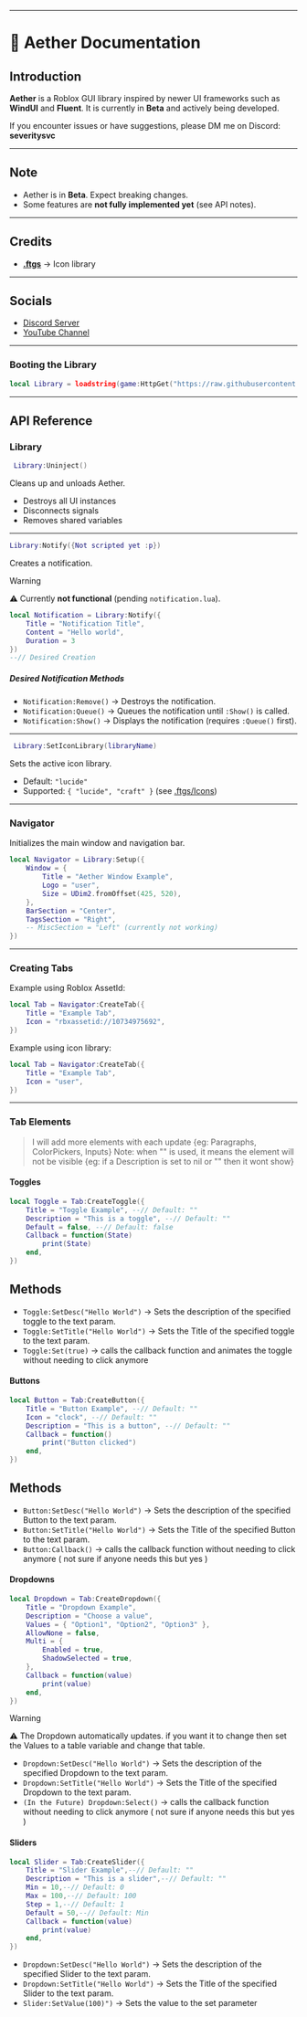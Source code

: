 
---

# 📖 Aether Documentation

## Introduction

**Aether** is a Roblox GUI library inspired by newer UI frameworks such as **WindUI** and **Fluent**.
It is currently in **Beta** and actively being developed.

If you encounter issues or have suggestions, please DM me on Discord: **severitysvc**

---

##  Note

* Aether is in **Beta**. Expect breaking changes.
* Some features are **not fully implemented yet** (see API notes).

---

##  Credits

* **[.ftgs](https://github.com/Footagesus)** → Icon library

---

##  Socials

* [Discord Server](https://discord.gg/cdGfgsaD5b)
* [YouTube Channel](https://www.youtube.com/@Severity-Svc)

---

### Booting the Library

```lua
local Library = loadstring(game:HttpGet("https://raw.githubusercontent.com/Severity-svc2/Aether/refs/heads/main/Library/src/Init.lua"))()
```

---

##  API Reference

### Library

```lua
 Library:Uninject()
```

Cleans up and unloads Aether.

* Destroys all UI instances
* Disconnects signals
* Removes shared variables

---

```lua
Library:Notify({Not scripted yet :p})
```

Creates a notification.
> [!WARNING]
> ⚠️ Currently **not functional** (pending `notification.lua`).

```lua
local Notification = Library:Notify({
    Title = "Notification Title",
    Content = "Hello world",
    Duration = 3
})
--// Desired Creation
```

##### Desired Notification Methods

* `Notification:Remove()` → Destroys the notification.
* `Notification:Queue()` → Queues the notification until `:Show()` is called.
* `Notification:Show()` → Displays the notification (requires `:Queue()` first).

---

```lua
 Library:SetIconLibrary(libraryName)
```

Sets the active icon library.

* Default: `"lucide"`
* Supported: `{ "lucide", "craft" }` (see [.ftgs/Icons](https://github.com/Footagesus/Icons))

---

### Navigator
Initializes the main window and navigation bar.

```lua
local Navigator = Library:Setup({
	Window = {
		Title = "Aether Window Example",
		Logo = "user",
		Size = UDim2.fromOffset(425, 520),
	},
	BarSection = "Center",
	TagsSection = "Right",
	-- MiscSection = "Left" (currently not working)
})
```

---

### Creating Tabs
Example using Roblox AssetId:

```lua
local Tab = Navigator:CreateTab({
	Title = "Example Tab",
	Icon = "rbxassetid://10734975692",
})
```

Example using icon library:

```lua
local Tab = Navigator:CreateTab({
	Title = "Example Tab",
	Icon = "user",
})
```

---

### Tab Elements
> I will add more elements with each update {eg: Paragraphs, ColorPickers, Inputs}
> Note: when "" is used, it means the element will not be visible {eg: if a Description is set to nil or "" then it wont show}


#### Toggles

```lua
local Toggle = Tab:CreateToggle({
	Title = "Toggle Example", --// Default: ""
	Description = "This is a toggle", --// Default: ""
	Default = false, --// Default: false
	Callback = function(State)
		print(State)
	end,
})
```

## Methods

* `Toggle:SetDesc("Hello World")` → Sets the description of the specified toggle to the text param.
* `Toggle:SetTitle("Hello World")` → Sets the Title of the specified toggle to the text param.
* `Toggle:Set(true)` → calls the callback function and animates the toggle without needing to click anymore


#### Buttons

```lua
local Button = Tab:CreateButton({
	Title = "Button Example", --// Default: ""
	Icon = "clock", --// Default: ""
	Description = "This is a button", --// Default: ""
	Callback = function()
		print("Button clicked")
	end,
})
```

## Methods

* `Button:SetDesc("Hello World")` → Sets the description of the specified Button to the text param.
* `Button:SetTitle("Hello World")` → Sets the Title of the specified Button to the text param.
* `Button:Callback()` → calls the callback function without needing to click anymore ( not sure if anyone needs this but yes )

#### Dropdowns

```lua
local Dropdown = Tab:CreateDropdown({
	Title = "Dropdown Example",
	Description = "Choose a value",
	Values = { "Option1", "Option2", "Option3" },
	AllowNone = false,
	Multi = {
		Enabled = true,
		ShadowSelected = true,
	},
	Callback = function(value)
		print(value)
	end,
})
```

> [!WARNING]
> ⚠️ The Dropdown automatically updates. if you want it to change then set the Values to a table variable and change that table.

* `Dropdown:SetDesc("Hello World")` → Sets the description of the specified Dropdown to the text param.
* `Dropdown:SetTitle("Hello World")` → Sets the Title of the specified Dropdown to the text param.
* `(In the Future) Dropdown:Select()` → calls the callback function without needing to click anymore ( not sure if anyone needs this but yes )


#### Sliders

```lua
local Slider = Tab:CreateSlider({
	Title = "Slider Example",--// Default: ""
	Description = "This is a slider",--// Default: ""
	Min = 10,--// Default: 0
	Max = 100,--// Default: 100
	Step = 1,--// Default: 1
	Default = 50,--// Default: Min 
	Callback = function(value)
		print(value)
	end,
})
```

* `Dropdown:SetDesc("Hello World")` → Sets the description of the specified Slider to the text param.
* `Dropdown:SetTitle("Hello World")` → Sets the Title of the specified Slider to the text param.
* `Slider:SetValue(100)")` → Sets the value to the set parameter

